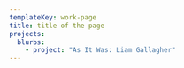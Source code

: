 ```yaml
---
templateKey: work-page
title: title of the page
projects:
  blurbs:
    - project: "As It Was: Liam Gallagher"
---
```

